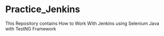 # Practice_Jenkins
This Repository contains How to Work With Jenkins  using Selenium Java with TestNG Framework

